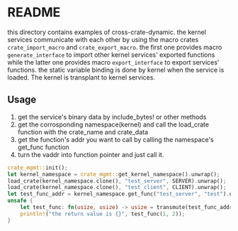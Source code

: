 # README

this directory contains examples of cross-crate-dynamic. the kernel services communicate with each other by using the macro crates `crate_import_macro` and `crate_export_macro`. the first one provides macro `generate_interface` to import other kernel services' exported functions while the latter one provides macro `export_interface` to export services' functions. the static variable binding is done by kernel when the service is loaded. The kernel is transplant to kernel services.

## Usage

1. get the service's binary data by include_bytes! or other methods
2. get the corrosponding namespace(kernel) and call the load_crate function with the crate_name and crate_data
3. get the function's addr you want to call by calling the namespace's get_func function
4. turn the vaddr into function pointer and just call it.

```rust
crate_mgmt::init();
let kernel_namespace = crate_mgmt::get_kernel_namespace().unwrap();
load_crate(kernel_namespace.clone(), "test_server", SERVER).unwrap();
load_crate(kernel_namespace.clone(), "test_client", CLIENT).unwrap();
let test_func_addr = kernel_namespace.get_func("test_server", "test").unwrap();
unsafe {
    let test_func: fn(usize, usize) -> usize = transmute(test_func_addr);
    println!("the return value is {}", test_func(1, 2));
}
```